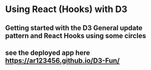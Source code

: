 # Using React (Hooks) with D3

## Getting started with the D3 General update pattern and React Hooks using some circles

## see the deployed app here https://ar123456.github.io/D3-Fun/
